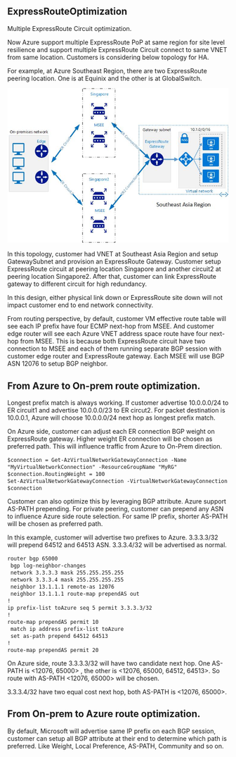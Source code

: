 ## ExpressRouteOptimization

Multiple ExpressRoute Circuit optimization. </br>

Now Azure support multiple ExpressRoute PoP at same region for site level resilience and support multiple ExpressRoute Circuit connect to same VNET from same location. Customers is considering below topology for HA. </br>

For example, at Azure Southeast Region, there are two ExpressRoute peering location. One is at Equinix and the other is at GlobalSwitch. </br>

![](https://github.com/yinghli/ExpressRouteOptimization/blob/master/Topology.jpg)

In this topology, customer had VNET at Southeast Asia Region and setup GatewaySubnet and provision an ExpressRoute Gateway. Customer setup ExpressRoute circuit at peering location Singapore and another circuit2 at peering location Singapore2. After that, customer can link ExpressRoute gateway to different circuit for high redundancy. </br>

In this design, either physical link down or ExpressRoute site down will not impact customer end to end network connectivity. </br>

From routing perspective, by default, customer VM effective route table will see each IP prefix have four ECMP next-hop from MSEE. And customer edge router will see each Azure VNET address space route have four next-hop from MSEE. This is because both ExpressRoute circuit have two connection to MSEE and each of them running separate BGP session with customer edge router and ExpressRoute gateway. Each MSEE will use BGP ASN 12076 to setup BGP neighbor. </br>

## From Azure to On-prem route optimization. 
Longest prefix match is always working. If customer advertise 10.0.0.0/24 to ER circuit1 and advertise 10.0.0.0/23 to ER circut2. For packet destination is 10.0.0.1, Azure will choose 10.0.0.0/24 next hop as longest prefix match. </br>

On Azure side, customer can adjust each ER connection BGP weight on ExpressRoute gateway. Higher weight ER connection will be chosen as preferred path. This will influence traffic from Azure to On-Prem direction. </br>
```
$connection = Get-AzVirtualNetworkGatewayConnection -Name "MyVirtualNetworkConnection" -ResourceGroupName "MyRG"
$connection.RoutingWeight = 100
Set-AzVirtualNetworkGatewayConnection -VirtualNetworkGatewayConnection $connection
```
Customer can also optimize this by leveraging BGP attribute. Azure support AS-PATH prepending. For private peering, customer can prepend any ASN to influence Azure side route selection. For same IP prefix, shorter AS-PATH will be chosen as preferred path. </br>

In this example, customer will advertise two prefixes to Azure. 3.3.3.3/32 will prepend 64512 and 64513 ASN. 3.3.3.4/32 will be advertised as normal. </br>
```
router bgp 65000
 bgp log-neighbor-changes
 network 3.3.3.3 mask 255.255.255.255
 network 3.3.3.4 mask 255.255.255.255
 neighbor 13.1.1.1 remote-as 12076
 neighbor 13.1.1.1 route-map prependAS out
!
ip prefix-list toAzure seq 5 permit 3.3.3.3/32
!
route-map prependAS permit 10
 match ip address prefix-list toAzure
 set as-path prepend 64512 64513
!
route-map prependAS permit 20
```
On Azure side, route 3.3.3.3/32 will have two candidate next hop. One AS-PATH is  <12076, 65000> , the other is <12076, 65000, 64512, 64513>. So route with AS-PATH <12076, 65000> will be chosen. </br>

3.3.3.4/32 have two equal cost next hop, both AS-PATH is <12076, 65000>. </br>

## From On-prem to Azure route optimization. 
By default, Microsoft will advertise same IP prefix on each BGP session, customer can setup all BGP attribute at their end to determine which path is preferred. Like Weight, Local Preference, AS-PATH, Community and so on. </br>

